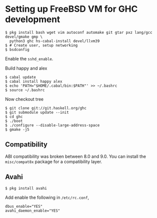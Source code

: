 # Setting up FreeBSD VM for GHC development

```
$ pkg install bash wget vim autoconf automake git gtar pxz lang/gcc devel/gmake gmp \
  python3 ghc hs-cabal-install devel/llvm39
$ # Create user, setup networking
$ bsdconfig
```
Enable the `sshd_enable`.

Build happy and alex
```
$ cabal update
$ cabal install happy alex
$ echo 'PATH="$HOME/.cabal/bin:$PATH"' >> ~/.bashrc
$ source ~/.bashrc
```
Now checkout tree
```
$ git clone git://git.haskell.org/ghc
$ git submodule update --init
$ cd ghc
$ ./boot
$ ./configure --disable-large-address-space
$ gmake -j5
```

## Compatibility

ABI compatibility was broken between 8.0 and 9.0. You can install the
`misc/compat8x` package for a compatibility layer.

## Avahi

```
$ pkg install avahi
```
Add enable the following in `/etc/rc.conf`,
```
dbus_enable="YES"
avahi_daemon_enable="YES"
```
